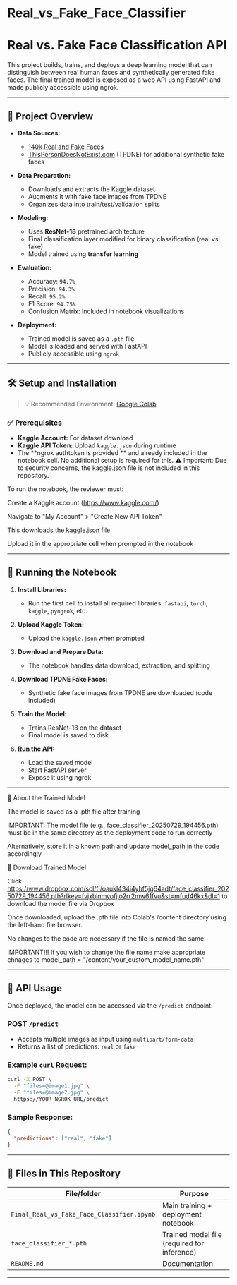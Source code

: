 # Real_vs_Fake_Face_Classifier
# Real vs. Fake Face Classification API

This project builds, trains, and deploys a deep learning model that can distinguish between real human faces and synthetically generated fake faces. The final trained model is exposed as a web API using FastAPI and made publicly accessible using ngrok.

---

## 🧠 Project Overview

* **Data Sources:**

  * [140k Real and Fake Faces](https://www.kaggle.com/datasets/xhlulu/140k-real-and-fake-faces)
  * [ThisPersonDoesNotExist.com](https://thispersondoesnotexist.com) (TPDNE) for additional synthetic fake faces

* **Data Preparation:**

  * Downloads and extracts the Kaggle dataset
  * Augments it with fake face images from TPDNE
  * Organizes data into train/test/validation splits

* **Modeling:**

  * Uses **ResNet-18** pretrained architecture
  * Final classification layer modified for binary classification (real vs. fake)
  * Model trained using **transfer learning**

* **Evaluation:**

  * Accuracy: `94.7%`
  * Precision: `94.3%`
  * Recall: `95.2%`
  * F1 Score: `94.75%`
  * Confusion Matrix: Included in notebook visualizations

* **Deployment:**

  * Trained model is saved as a `.pth` file
  * Model is loaded and served with FastAPI
  * Publicly accessible using `ngrok`

---

## 🛠 Setup and Installation

> 💡 Recommended Environment: [Google Colab](https://colab.research.google.com/)

### ✅ Prerequisites

* **Kaggle Account:** For dataset download
* **Kaggle API Token:** Upload `kaggle.json` during runtime
* The **ngrok authtoken is provided ** and already included in the notebook cell. No additional setup is required for this.
⚠️ Important: Due to security concerns, the kaggle.json file is not included in this repository.

To run the notebook, the reviewer must:

Create a Kaggle account (https://www.kaggle.com/)

Navigate to "My Account" > "Create New API Token"

This downloads the kaggle.json file

Upload it in the appropriate cell when prompted in the notebook

---

## 🚀 Running the Notebook

1. **Install Libraries:**

   * Run the first cell to install all required libraries: `fastapi`, `torch`, `kaggle`, `pyngrok`, etc.

2. **Upload Kaggle Token:**

   * Upload the `kaggle.json` when prompted

3. **Download and Prepare Data:**

   * The notebook handles data download, extraction, and splitting

4. **Download TPDNE Fake Faces:**

   * Synthetic fake face images from TPDNE are downloaded (code included)

5. **Train the Model:**

   * Trains ResNet-18 on the dataset
   * Final model is saved to disk

6. **Run the API:**

   * Load the saved model
   * Start FastAPI server
   * Expose it using ngrok

---

🤖 About the Trained Model

The model is saved as a .pth file after training

IMPORTANT: The model file (e.g., face_classifier_20250729_194456.pth) must be in the same directory as the deployment code to run correctly

Alternatively, store it in a known path and update model_path in the code accordingly

🔗 Download Trained Model

Click https://www.dropbox.com/scl/fi/oaukl434i4yhf5jg64adt/face_classifier_20250729_194456.pth?rlkey=fvjxblnmyofjlo2rr2mw61fvu&st=mfud46kx&dl=1  to download the model file via Dropbox

Once downloaded, upload the .pth file into Colab's /content directory using the left-hand file browser.

No changes to the code are necessary if the file is named the same.



IMPORTANT!!!
If you wish to change the file name make appropriate chnages to model_path = "/content/your_custom_model_name.pth"


---

## 🔌 API Usage

Once deployed, the model can be accessed via the `/predict` endpoint:

### POST `/predict`

* Accepts multiple images as input using `multipart/form-data`
* Returns a list of predictions: `real` or `fake`

### Example `curl` Request:

```bash
curl -X POST \
  -F "files=@image1.jpg" \
  -F "files=@image2.jpg" \
  https://YOUR_NGROK_URL/predict
```

### Sample Response:

```json
{
  "predictions": ["real", "fake"]
}
```

---

## 📂 Files in This Repository

| File/folder                                | Purpose                                     |
| ------------------------------------------ | ------------------------------------------- |
| `Final_Real_vs_Fake_Face_Classifier.ipynb` | Main training + deployment notebook         |
| `face_classifier_*.pth`                    | Trained model file (required for inference) |
| `README.md`                                | Documentation                               |


---






